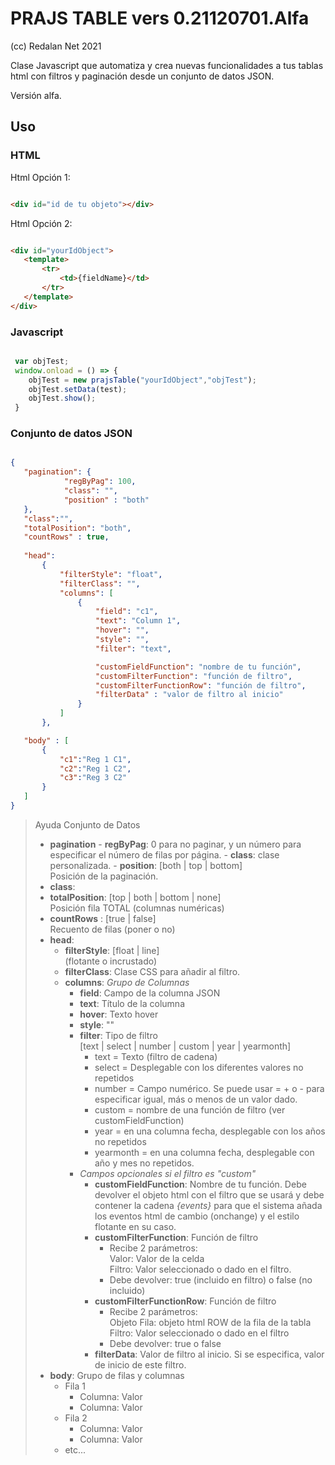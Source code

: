 # PRAJS TABLE vers 0.21120701.Alfa
(cc) Redalan Net 2021

Clase Javascript que automatiza y crea nuevas funcionalidades a tus tablas html con filtros y paginación desde un conjunto de datos JSON.

Versión alfa.


## Uso

### HTML

 Html Opción 1:
 ~~~html

 <div id="id de tu objeto"></div>

 ~~~




 Html Opción 2:

 ~~~html

 <div id="yourIdObject">
    <template>
        <tr>
            <td>{fieldName}</td>
        </tr>
    </template>
 </div>

 ~~~




### Javascript

~~~javascript 

 var objTest;
 window.onload = () => {
    objTest = new prajsTable("yourIdObject","objTest");
    objTest.setData(test);
    objTest.show();
 }

~~~



### Conjunto de datos JSON

 ~~~json

{
    "pagination": {
             "regByPag": 100,
             "class": "",
             "position" : "both"
    },
    "class":"",
    "totalPosition": "both",
    "countRows" : true,
                
    "head":
        {
            "filterStyle": "float",
            "filterClass": "",
            "columns": [
                {
                    "field": "c1", 
                    "text": "Column 1",
                    "hover": "",
                    "style": "",
                    "filter": "text",

                    "customFieldFunction": "nombre de tu función",
                    "customFilterFunction": "función de filtro",
                    "customFilterFunctionRow": "función de filtro",
                    "filterData" : "valor de filtro al inicio"
                }
            ]
        },

    "body" : [
        {
            "c1":"Reg 1 C1",
            "c2":"Reg 1 C2",
            "c3":"Reg 3 C2"
        }
    ]
}

~~~

> Ayuda Conjunto de Datos
> - **pagination**
    - **regByPag**: 0 para no paginar, y un número para especificar el número de filas por página.
    - **class**: clase personalizada.
    - **position**: [both | top | bottom]  
                    Posición de la paginación.
> - **class**:  
> - **totalPosition**: [top | both | bottom | none]  
 Posición fila TOTAL (columnas numéricas)
> - **countRows** : [true | false]  
Recuento de filas (poner o no)
> - **head**:
>   - **filterStyle**: [float | line]  
    (flotante o incrustado)
>   - **filterClass**: Clase CSS para añadir al filtro.
>   - **columns**: _Grupo de Columnas_
>        - **field**: Campo de la columna JSON
>        - **text**: Título de la columna
>        - **hover**: Texto hover
>        - **style**: ""
>        - **filter**: Tipo de filtro  
            [text | select | number | custom | year | yearmonth]
>            - text = Texto (filtro de cadena)
>            - select = Desplegable con los diferentes valores no repetidos
>            - number = Campo numérico. Se puede usar = + o - para especificar igual, más o menos de un valor dado.
>            - custom = nombre de una función de filtro (ver customFieldFunction)
>            - year = en una columna fecha, desplegable con los años no repetidos
>            - yearmonth = en una columna fecha, desplegable con año y mes no repetidos.
>       - _Campos opcionales si el filtro es "custom"_ 
>           - **customFieldFunction**: Nombre de tu función.  Debe devolver el objeto html con el filtro que se usará y debe contener la cadena _{events}_ para que el sistema añada los eventos html de cambio (onchange) y el estilo flotante en su caso.
>           - **customFilterFunction**: Función de filtro
>               - Recibe 2 parámetros:  
Valor: Valor de la celda  
Filtro: Valor seleccionado o dado en el filtro.
>               - Debe devolver: true (incluido en filtro) o false (no incluido)
>          - **customFilterFunctionRow**: Función de filtro
>               - Recibe 2 parámetros:  
>                    Objeto Fila: objeto html ROW de la fila de la tabla  
>                    Filtro: Valor seleccionado o dado en el filtro
>               - Debe devolver: true o false
>           - **filterData**: Valor de filtro al inicio. Si se especifica, valor de inicio de este filtro.
> - **body**: Grupo de filas y columnas
>    - Fila 1
>        - Columna: Valor
>        - Columna: Valor
>    - Fila 2
>        - Columna: Valor
>        - Columna: Valor
>    - etc...  
